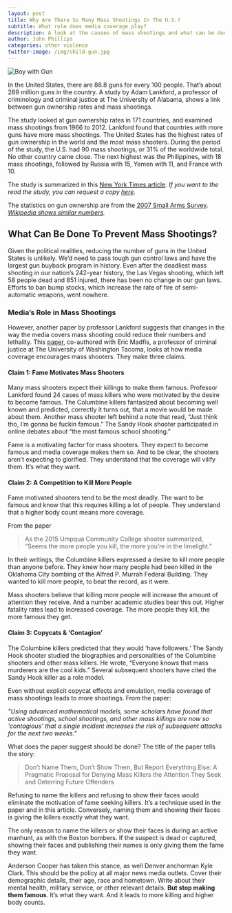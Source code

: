 ```yaml
---
layout: post
title: Why Are There So Many Mass Shootings In The U.S.?
subtitle: What role does media coverage play?
description: A look at the causes of mass shootings and what can be done to prevent them.
author: John Phillips
categories: other violence 
twitter-image: /img/child-gun.jpg
---
```


<div>
<img src="{{page.twitter-image}}" class="full-width" alt="Boy with Gun">
</div>

In the United States, there are 88.8 guns for every 100 people. That’s about 289 million guns in the country. A study by Adam Lankford, a professor of criminology and criminal justice at The University of Alabama, shows a link between gun ownership rates and mass shootings. 

The study looked at gun ownership rates in 171 countries, and examined mass shootings from 1966 to 2012. Lankford found that countries with more guns have more mass shootings. The United States has the highest rates of gun ownership in the world and the most mass shooters. During the period of the study, the U.S. had 90 mass shootings, or 31% of the worldwide total. No other country came close. The next highest was the Philippines, with 18 mass shootings, followed by Russia with 15, Yemen with 11, and France with 10.

The study is summarized in this [New York Times article][times]. *If you want to the read the study, you can request a copy [here][request].*

The statistics on gun ownership are from the [2007 Small Arms Survey][survey]. *[Wikipedia shows similar numbers][wiki].*

## What Can Be Done To Prevent Mass Shootings?

Given the political realities, reducing the number of guns in the United States is unlikely. We’d need to pass tough gun control laws and have the largest gun buyback program in history. Even after the deadliest mass shooting in our nation’s 242-year history, the Las Vegas shooting, which left 58 people dead and 851 injured, there has been no change in our gun laws. Efforts to ban bump stocks, which increase the rate of fire of semi-automatic weapons, went nowhere. 

### Media’s Role in Mass Shootings

However, another paper by professor Lankford suggests that changes in the way the media covers mass shooting could reduce their numbers and lethality. This [paper][paper], co-authored with Eric Madfis, a professor of criminal justice at The University of Washington Tacoma, looks at how media coverage encourages mass shooters. They make three claims.

#### Claim 1: Fame Motivates Mass Shooters

Many mass shooters expect their killings to make them famous. Professor Lankford found 24 cases of mass killers who were motivated by the desire to become famous. The Columbine killers fantasized about becoming well known and predicted, correctly it turns out,  that a movie would be made about them. Another mass shooter left behind a note that read, “Just think tho, I’m gonna be fuckin famous.” The Sandy Hook shooter participated in online debates about “the most famous school shooting.”

Fame is a motivating factor for mass shooters. They expect to become famous and media coverage makes them so. And to be clear, the shooters aren’t expecting to glorified. They understand that the coverage will vilify them. It’s what they want.

#### Claim 2: A Competition to Kill More People

Fame motivated shooters tend to be the most deadly. The want to be famous and know that this requires killing a lot of people. They understand that a higher body count means more coverage. 

From the paper

> As the 2015 Umpqua Community College shooter summarized, “Seems the more people you kill, the more you’re in the limelight.”

In their writings, the Columbine killers expressed a desire to kill more people than anyone before. They knew how many people had been killed in the Oklahoma City bombing of the Alfred P. Murrah Federal Building. They wanted to kill more people, to beat the record, as it were.

Mass shooters believe that killing more people will increase the amount of attention they receive. And a number academic studies bear this out. Higher fatality rates lead to increased coverage. The more people they kill, the more famous they get.

#### Claim 3: Copycats & ‘Contagion’

The Columbine killers predicted that they would ‘have followers.’ The Sandy Hook shooter studied the biographies and personalities of the Columbine shooters and other mass killers. He wrote, “Everyone knows that mass murderers are the cool kids.” Several subsequent shooters have cited the Sandy Hook killer as a role model.

Even without explicit copycat effects and emulation, media coverage of mass shootings leads to more shootings. From the paper: 

*"Using advanced mathematical models, some scholars have found that active shootings, school shootings, and other mass killings are now so 'contagious' that a single incident increases the risk of subsequent attacks for the next two weeks."*

What does the paper suggest should be done? The title of the paper tells the story:

> Don’t Name Them, Don’t Show Them, But Report Everything Else: A Pragmatic Proposal for Denying Mass Killers the Attention They Seek and Deterring Future Offenders

Refusing to name the killers and refusing to show their faces would eliminate the motivation of fame seeking killers. It’s a technique used in the paper and in this article. Conversely, naming them and showing their faces is giving the killers exactly what they want. 

The only reason to name the killers or show their faces is during an active manhunt, as with the Boston bombers. If the suspect is dead or captured, showing their faces and publishing their names is only giving them the fame they want. 

Anderson Cooper has taken this stance, as well Denver anchorman Kyle Clark. This should be the policy at all major news media outlets. Cover their demographic details, their age, race and hometown. Write about their mental health, military service, or other relevant details. **But stop making them famous**. It’s what they want. And it leads to more killing and higher body counts.

[survey]:  http://www.smallarmssurvey.org/publications/by-type/yearbook/small-arms-survey-2007.html
[wiki]: https://en.wikipedia.org/wiki/Estimated_number_of_guns_per_capita_by_country
[times]: https://mobile.nytimes.com/2017/11/07/world/americas/mass-shootings-us-international.html
[request]: https://www.researchgate.net/publication/292305105_Public_Mass_Shooters_and_Firearms_A_Cross-National_Study_of_171_Countries
[paper]: https://schoolshooters.info/sites/default/files/dont_name_them_1.0.pdf